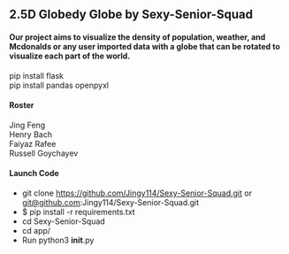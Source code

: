 ## 2.5D Globedy Globe by Sexy-Senior-Squad

#### Our project aims to visualize the density of population, weather, and Mcdonalds or any user imported data with a globe that can be rotated to visualize each part of the world.  

pip install flask  
pip install pandas openpyxl

#### Roster
Jing Feng <br>
Henry Bach <br>
Faiyaz Rafee<br>
Russell Goychayev<br>

#### Launch Code
* git clone https://github.com/Jingy114/Sexy-Senior-Squad.git or git@github.com:Jingy114/Sexy-Senior-Squad.git 
* $ pip install -r requirements.txt
* cd Sexy-Senior-Squad
* cd app/
* Run python3 __init__.py
